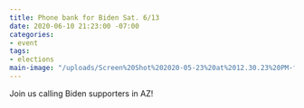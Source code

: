 ```yaml
---
title: Phone bank for Biden Sat. 6/13
date: 2020-06-10 21:23:00 -07:00
categories:
- event
tags:
- elections
main-image: "/uploads/Screen%20Shot%202020-05-23%20at%2012.30.23%20PM-f8e209.png"
---
```


Join us calling Biden supporters in AZ! 